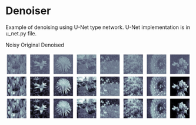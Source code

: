 # Denoiser
Example of denoising using U-Net type network. U-Net implementation is in u_net.py file.

Noisy
Original
Denoised

![](result.jpg)
